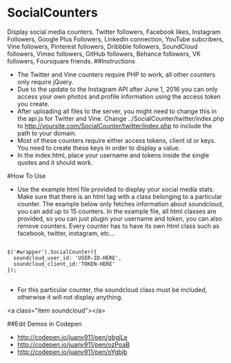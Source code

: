 # SocialCounters
Display social media counters. Twitter followers, Facebook likes, Instagram Followers, Google Plus Followers, LinkedIn connection, YouTube subcribers, Vine followers, Pinterest followers, Dribbble followers, SoundCloud followers, Vimeo followers, GitHub followers, Behance followers, VK followers, Foursquare friends.
##Instructions
* The Twitter and Vine counters require PHP to work, all other counters only require jQuery. 
* Due to the update to the Instagram API after June 1, 2016 you can only access your own photos and profile information using the access token you create.
* After uploading all files to the server, you might need to change this in the api.js for  Twitter and Vine. Change ../SocialCounter/twitter/index.php to http://yoursite.com/SocialCounter/twitter/index.php to include the path to your domain.
* Most of these counters require either access tokens, client id or keys. You need to create these keys in order to display a value.
* In the index.html, place your username and tokens inside the single quotes and it should work.

#How To Use
* Use the example html file provided to display your social media stats. Make sure that there is an html tag with a class belonging to a particular counter. The example below only fetches information about soundcloud, you can add up to 15 counters. In the example file, all html classes are provided, so you can just plugin your username and token, you can also remove counters. Every counter has to have its own html class such as facebook, twitter, instagram, etc...
<pre>
<code>
$('#wrapper').SocialCounter({
  soundcloud_user_id: 'USER-ID-HERE',
  soundcloud_client_id:'TOKEN-HERE'
});
</code>
</pre>


* For this particular counter, the soundcloud class must be included, otherwise it will not display anything.

&lt;a class="item soundcloud"></a&gt;

##Edit Demos in Codepen
* http://codepen.io/juanv911/pen/gbgjLe 
* http://codepen.io/juanv911/pen/ozPoaB
* http://codepen.io/juanv911/pen/oYgbjb

